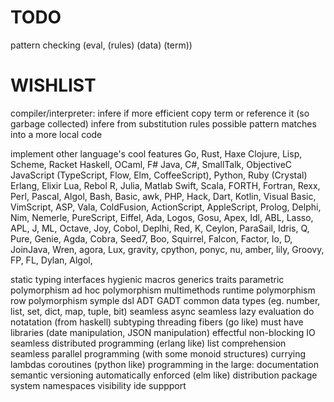 # TODO

pattern checking (eval, (rules) (data) (term))

# WISHLIST

compiler/interpreter:
  infere if more efficient copy term or reference it (so garbage collected)
  infere from substitution rules possible pattern matches into a more local code

implement other language's cool features
  Go, Rust, Haxe
  Clojure, Lisp, Scheme, Racket
  Haskell, OCaml, F#
  Java, C#, SmallTalk, ObjectiveC
  JavaScript (TypeScript, Flow, Elm, CoffeeScript), Python, Ruby (Crystal)
  Erlang, Elixir
  Lua, Rebol
  R, Julia, Matlab
  Swift, Scala, FORTH, Fortran, Rexx, Perl, Pascal, Algol, Bash, Basic, awk, PHP, Hack, Dart, Kotlin,
  Visual Basic, VimScript, ASP, Vala, ColdFusion, ActionScript, AppleScript, Prolog, Delphi, Nim, Nemerle,
  PureScript, Eiffel, Ada, Logos, Gosu, Apex, Idl, ABL, Lasso, APL, J, ML, Octave, Joy, Cobol, Deplhi, Red, K,
  Ceylon, ParaSail, Idris, Q, Pure, Genie, Agda, Cobra, Seed7, Boo, Squirrel, Falcon, Factor, Io, D, JoinJava,
  Wren, agora, Lux, gravity, cpython, ponyc, nu, amber, lily, Groovy, FP, FL, Dylan, Algol,


static typing
interfaces
hygienic macros
generics
traits
parametric polymorphism
ad hoc polymorphism
multimethods
runtime polymorphism
row polymorphism
symple dsl
ADT
GADT
common data types (eg. number, list, set, dict, map, tuple, bit)
seamless async
seamless lazy evaluation
do notatation (from haskell)
subtyping
threading fibers (go like)
must have libraries (date manipulation, JSON manipulation)
effectful non-blocking IO
seamless distributed programming (erlang like)
list comprehension
seamless parallel programming (with some monoid structures)
currying
lambdas
coroutines (python like)
programming in the large:
  documentation
  semantic versioning automatically enforced (elm like)
  distribution
  package system
  namespaces
  visibility
ide suppport
